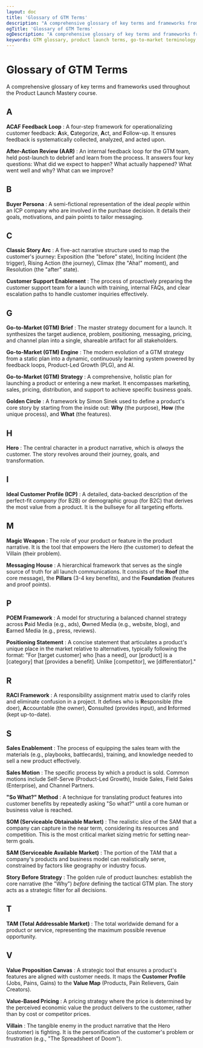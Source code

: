 ```yaml
---
layout: doc
title: 'Glossary of GTM Terms'
description: "A comprehensive glossary of key terms and frameworks from the Product Launch Mastery course, from ACAF Loop to Value Proposition Canvas."
ogTitle: 'Glossary of GTM Terms'
ogDescription: "A comprehensive glossary of key terms and frameworks from the Product Launch Mastery course, from ACAF Loop to Value Proposition Canvas."
keywords: GTM glossary, product launch terms, go-to-market terminology, RACI, Messaging House, ICP, TAM SAM SOM, AAR, product marketing terms
---
```


# Glossary of GTM Terms

A comprehensive glossary of key terms and frameworks used throughout the Product Launch Mastery course.

## A

**ACAF Feedback Loop**
: A four-step framework for operationalizing customer feedback: **A**sk, **C**ategorize, **A**ct, and **F**ollow-up. It ensures feedback is systematically collected, analyzed, and acted upon.

**After-Action Review (AAR)**
: An internal feedback loop for the GTM team, held post-launch to debrief and learn from the process. It answers four key questions: What did we expect to happen? What actually happened? What went well and why? What can we improve?

## B

**Buyer Persona**
: A semi-fictional representation of the ideal *people* within an ICP company who are involved in the purchase decision. It details their goals, motivations, and pain points to tailor messaging.

## C

**Classic Story Arc**
: A five-act narrative structure used to map the customer's journey: Exposition (the "before" state), Inciting Incident (the trigger), Rising Action (the journey), Climax (the "Aha!" moment), and Resolution (the "after" state).

**Customer Support Enablement**
: The process of proactively preparing the customer support team for a launch with training, internal FAQs, and clear escalation paths to handle customer inquiries effectively.

## G

**Go-to-Market (GTM) Brief**
: The master strategy document for a launch. It synthesizes the target audience, problem, positioning, messaging, pricing, and channel plan into a single, shareable artifact for all stakeholders.

**Go-to-Market (GTM) Engine**
: The modern evolution of a GTM strategy from a static plan into a dynamic, continuously learning system powered by feedback loops, Product-Led Growth (PLG), and AI.

**Go-to-Market (GTM) Strategy**
: A comprehensive, holistic plan for launching a product or entering a new market. It encompasses marketing, sales, pricing, distribution, and support to achieve specific business goals.

**Golden Circle**
: A framework by Simon Sinek used to define a product's core story by starting from the inside out: **Why** (the purpose), **How** (the unique process), and **What** (the features).

## H

**Hero**
: The central character in a product narrative, which is *always* the customer. The story revolves around their journey, goals, and transformation.

## I

**Ideal Customer Profile (ICP)**
: A detailed, data-backed description of the perfect-fit *company* (for B2B) or demographic group (for B2C) that derives the most value from a product. It is the bullseye for all targeting efforts.

## M

**Magic Weapon**
: The role of your product or feature in the product narrative. It is the tool that empowers the Hero (the customer) to defeat the Villain (their problem).

**Messaging House**
: A hierarchical framework that serves as the single source of truth for all launch communications. It consists of the **Roof** (the core message), the **Pillars** (3-4 key benefits), and the **Foundation** (features and proof points).

## P

**POEM Framework**
: A model for structuring a balanced channel strategy across **P**aid Media (e.g., ads), **O**wned Media (e.g., website, blog), and **E**arned Media (e.g., press, reviews).

**Positioning Statement**
: A concise statement that articulates a product's unique place in the market relative to alternatives, typically following the format: "For [target customer] who [has a need], our [product] is a [category] that [provides a benefit]. Unlike [competitor], we [differentiator]."

## R

**RACI Framework**
: A responsibility assignment matrix used to clarify roles and eliminate confusion in a project. It defines who is **R**esponsible (the doer), **A**ccountable (the owner), **C**onsulted (provides input), and **I**nformed (kept up-to-date).

## S

**Sales Enablement**
: The process of equipping the sales team with the materials (e.g., playbooks, battlecards), training, and knowledge needed to sell a new product effectively.

**Sales Motion**
: The specific process by which a product is sold. Common motions include Self-Serve (Product-Led Growth), Inside Sales, Field Sales (Enterprise), and Channel Partners.

**"So What?" Method**
: A technique for translating product features into customer benefits by repeatedly asking "So what?" until a core human or business value is reached.

**SOM (Serviceable Obtainable Market)**
: The realistic slice of the SAM that a company can capture in the near term, considering its resources and competition. This is the most critical market sizing metric for setting near-term goals.

**SAM (Serviceable Available Market)**
: The portion of the TAM that a company's products and business model can realistically serve, constrained by factors like geography or industry focus.

**Story Before Strategy**
: The golden rule of product launches: establish the core narrative (the "Why") *before* defining the tactical GTM plan. The story acts as a strategic filter for all decisions.

## T

**TAM (Total Addressable Market)**
: The total worldwide demand for a product or service, representing the maximum possible revenue opportunity.

## V

**Value Proposition Canvas**
: A strategic tool that ensures a product's features are aligned with customer needs. It maps the **Customer Profile** (Jobs, Pains, Gains) to the **Value Map** (Products, Pain Relievers, Gain Creators).

**Value-Based Pricing**
: A pricing strategy where the price is determined by the perceived economic value the product delivers to the customer, rather than by cost or competitor prices.

**Villain**
: The tangible enemy in the product narrative that the Hero (customer) is fighting. It is the personification of the customer's problem or frustration (e.g., "The Spreadsheet of Doom").